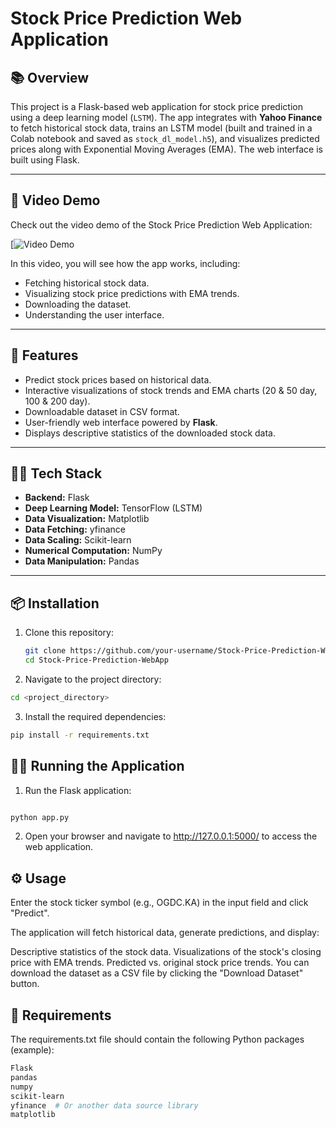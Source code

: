 # Stock Price Prediction Web Application

## 📚 Overview

This project is a Flask-based web application for stock price prediction using a deep learning model (`LSTM`). The app integrates with **Yahoo Finance** to fetch historical stock data, trains an LSTM model (built and trained in a Colab notebook and saved as `stock_dl_model.h5`), and visualizes predicted prices along with Exponential Moving Averages (EMA). The web interface is built using Flask.

---

## 🎥 Video Demo

Check out the video demo of the Stock Price Prediction Web Application:

[![Video Demo](https://drive.google.com/file/d/1N8IUqkI2K__fFkursc_7HF95IYVWcYxp/view?usp=sharing)

In this video, you will see how the app works, including:
- Fetching historical stock data.
- Visualizing stock price predictions with EMA trends.
- Downloading the dataset.
- Understanding the user interface.

---

## 🚀 Features

- Predict stock prices based on historical data.
- Interactive visualizations of stock trends and EMA charts (20 & 50 day, 100 & 200 day).
- Downloadable dataset in CSV format.
- User-friendly web interface powered by **Flask**.
- Displays descriptive statistics of the downloaded stock data.

---

## 🧑‍💻 Tech Stack

- **Backend:** Flask
- **Deep Learning Model:** TensorFlow (LSTM)
- **Data Visualization:** Matplotlib
- **Data Fetching:** yfinance
- **Data Scaling:** Scikit-learn
- **Numerical Computation:** NumPy
- **Data Manipulation:** Pandas

---

## 📦 Installation

1. Clone this repository:

   ```bash
   git clone https://github.com/your-username/Stock-Price-Prediction-WebApp.git
   cd Stock-Price-Prediction-WebApp
   ```

2. Navigate to the project directory:


 ```bash
cd <project_directory>
 ```

3. Install the required dependencies:

 ```bash
pip install -r requirements.txt
 ```

## 🏃‍♂️ Running the Application

1. Run the Flask application:

```bash

python app.py
```

2. Open your browser and navigate to http://127.0.0.1:5000/ to access the web application.


## ⚙️ Usage

Enter the stock ticker symbol (e.g., OGDC.KA) in the input field and click "Predict".

The application will fetch historical data, generate predictions, and display:

Descriptive statistics of the stock data.
Visualizations of the stock's closing price with EMA trends.
Predicted vs. original stock price trends.
You can download the dataset as a CSV file by clicking the "Download Dataset" button.

## 🧰 Requirements

The requirements.txt file should contain the following Python packages (example):

 ```bash
Flask
pandas
numpy
scikit-learn
yfinance  # Or another data source library
matplotlib
 ```

